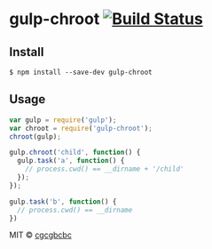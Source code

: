 # gulp-chroot [![Build Status](https://travis-ci.org/cgcgbcbc/gulp-chroot.svg?branch=master)](https://travis-ci.org/cgcgbcbc/gulp-chroot)

## Install

```
$ npm install --save-dev gulp-chroot
```


## Usage

```js
var gulp = require('gulp');
var chroot = require('gulp-chroot');
chroot(gulp);

gulp.chroot('child', function() {
  gulp.task('a', function() {
    // process.cwd() == __dirname + '/child'
  });
});

gulp.task('b', function() {
  // process.cwd() == __dirname
})

```

MIT © [cgcgbcbc](https://github.com/cgcgbcbc/gulp-chroot)
